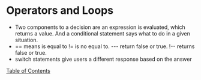 # Operators and Loops

- Two components to a decision are an expression is evaluated, which returns a value. And a conditional statement says what to do in a given situation.
- == means is equal to != is no equal to. --- return false or true. !-- returns false or true.
- switch statements give users a different response based on the answer

[Table of Contents](README.md)